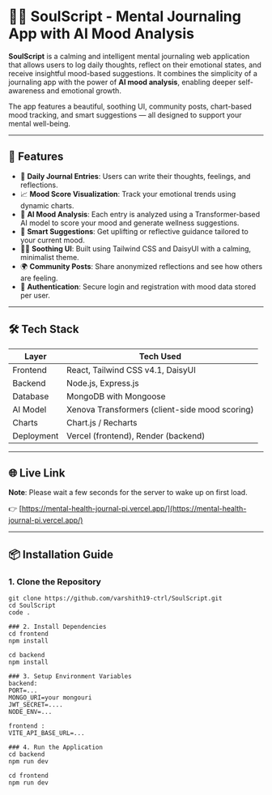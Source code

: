 # 🧘‍♀️ SoulScript - Mental Journaling App with AI Mood Analysis

**SoulScript** is a calming and intelligent mental journaling web application that allows users to log daily thoughts, reflect on their emotional states, and receive insightful mood-based suggestions. It combines the simplicity of a journaling app with the power of **AI mood analysis**, enabling deeper self-awareness and emotional growth.

The app features a beautiful, soothing UI, community posts, chart-based mood tracking, and smart suggestions — all designed to support your mental well-being.

---

## 🌟 Features

- 📝 **Daily Journal Entries**: Users can write their thoughts, feelings, and reflections.
- 📈 **Mood Score Visualization**: Track your emotional trends using dynamic charts.
- 🧠 **AI Mood Analysis**: Each entry is analyzed using a Transformer-based AI model to score your mood and generate wellness suggestions.
- 💌 **Smart Suggestions**: Get uplifting or reflective guidance tailored to your current mood.
- 🧘‍♂️ **Soothing UI**: Built using Tailwind CSS and DaisyUI with a calming, minimalist theme.
- 🌍 **Community Posts**: Share anonymized reflections and see how others are feeling.
- 🔐 **Authentication**: Secure login and registration with mood data stored per user.

---

## 🛠️ Tech Stack

| Layer         | Tech Used                                     |
|---------------|-----------------------------------------------|
| Frontend      | React, Tailwind CSS v4.1, DaisyUI             |
| Backend       | Node.js, Express.js                           |
| Database      | MongoDB with Mongoose                         |
| AI Model      | Xenova Transformers (client-side mood scoring)|
| Charts        | Chart.js / Recharts                           |
| Deployment    | Vercel (frontend), Render (backend)           |

---

## 🌐 Live Link

**Note**: Please wait a few seconds for the server to wake up on first load.

👉 [https://mental-health-journal-pi.vercel.app/](https://mental-health-journal-pi.vercel.app/)

---

## 📦 Installation Guide

### 1. Clone the Repository

```VSCode
git clone https://github.com/varshith19-ctrl/SoulScript.git
cd SoulScript
code .

### 2. Install Dependencies
cd frontend
npm install

cd backend
npm install

### 3. Setup Environment Variables
backend:
PORT=...
MONGO_URI=your mongouri
JWT_SECRET=....
NODE_ENV=...

frontend :
VITE_API_BASE_URL=...

### 4. Run the Application
cd backend
npm run dev

cd frontend
npm run dev


 

